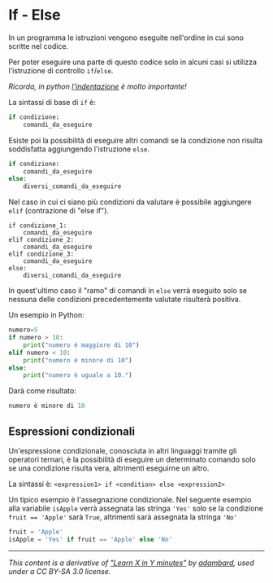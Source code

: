 # If - Else

In un programma le istruzioni vengono eseguite nell'ordine in cui sono scritte nel codice. 

Per poter eseguire una parte di questo codice solo in alcuni casi si utilizza l'istruzione di controllo  `if`/`else`.

_Ricorda, in python [l'indentazione](Syntax.md#indentazione) è molto importante!_

La sintassi di base di `if` è:

```python
if condizione:                                         
    comandi_da_eseguire
```

Esiste poi la possibilità di eseguire altri comandi se la condizione non risulta soddisfatta aggiungendo l'istruzione `else`.

```python
if condizione:                                         
    comandi_da_eseguire
else:
    diversi_comandi_da_eseguire
```

Nel caso in cui ci siano più condizioni da valutare è possibile aggiungere `elif` (contrazione di "else if").

```
if condizione_1:                                         
    comandi_da_eseguire
elif condizione_2:                                         
    comandi_da_eseguire
elif condizione_3:                                         
    comandi_da_eseguire
else:
    diversi_comandi_da_eseguire
```

In quest'ultimo caso il "ramo" di comandi in `else` verrà eseguito solo se nessuna delle condizioni precedentemente valutate risulterà positiva.

Un esempio in Python:

```python
numero=5                                         
if numero > 10:
    print("numero è maggiore di 10")
elif numero < 10:
    print("numero è minore di 10")
else:
    print("numero è uguale a 10.")
```

Darà come risultato:

```python
numero è minore di 10                                
```

## Espressioni condizionali 

Un'espressione condizionale, conosciuta in altri linguaggi tramite gli operatori ternari, è la possibilità di eseguire un determinato comando solo se una condizione risulta vera, altrimenti eseguirne un altro.

La sintassi è: `<expression1> if <condition> else <expression2>`

Un tipico esempio è l'assegnazione condizionale. Nel seguente esempio alla variabile `isApple` verrà assegnata las stringa `'Yes'` solo se la condizione `fruit == 'Apple'` sarà `True`, altrimenti sarà assegnata la stringa  `'No'`

```python
fruit = 'Apple'
isApple = 'Yes' if fruit == 'Apple' else 'No'
```

---

_This content is a derivative of ["Learn X in Y minutes"](https://github.com/adambard/learnxinyminutes-docs) by [adambard](https://github.com/adambard), used under a CC BY-SA 3.0 license._
